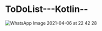 # ToDoList---Kotlin--


![WhatsApp Image 2021-04-06 at 22 42 28](https://user-images.githubusercontent.com/56763840/116292724-a5592700-a7b3-11eb-8c2a-1814af7ccc08.jpeg)
